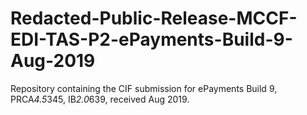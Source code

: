 # Redacted-Public-Release-MCCF-EDI-TAS-P2-ePayments-Build-9-Aug-2019
Repository containing the CIF submission for ePayments Build 9, PRCA*4.5*345, IB*2.0*639, received Aug 2019.
